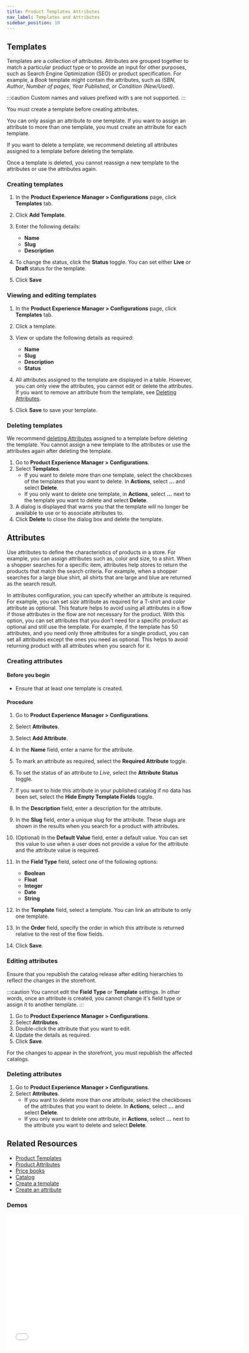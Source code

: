 ```yaml
---
title: Product Templates Attributes
nav_label: Templates and Attributes
sidebar_position: 10
---
```


## Templates

Templates are a collection of attributes. Attributes are grouped together to match a particular product type or to provide an input for other purposes, such as Search Engine Optimization (SEO) or product specification. For example, a *Book* template might contain the attributes, such as *ISBN*, *Author*, *Number of pages*, *Year Published*, or *Condition (New/Used)*.

:::caution
Custom names and values prefixed with `$` are not supported.
:::

You must create a template before creating attributes.

You can only assign an attribute to one template. If you want to assign an attribute to more than one template, you must create an attribute for each template.

If you want to delete a template, we recommend deleting all attributes assigned to a template before deleting the template.

Once a template is deleted, you cannot reassign a new template to the attributes or use the attributes again.

### Creating templates

1. In the **Product Experience Manager > Configurations** page, click **Templates** tab.
1. Click **Add Template**.
1. Enter the following details:

    - **Name**
    - **Slug**
    - **Description**

1. To change the status, click the **Status** toggle. You can set either **Live** or **Draft** status for the template.
1. Click **Save**

### Viewing and editing templates

1. In the **Product Experience Manager > Configurations** page, click **Templates** tab.
1. Click a template.
1. View or update the following details as required:

    - **Name**
    - **Slug**
    - **Description**
    - **Status**

1. All attributes assigned to the template are displayed in a table. However, you can only view the attributes, you cannot edit or delete the attributes. If you want to remove an attribute from the template, see [Deleting Attributes](/docs/pxm/products/extending-pxm-products/pxm-product-attributes-api/delete-attribute).
1. Click **Save** to save your template.

### Deleting templates

We recommend [deleting Attributes](#deleting-attributes) assigned to a template before deleting the template. You cannot assign a new template to the attributes or use the attributes again after deleting the template.

1. Go to **Product Experience Manager > Configurations**.
1. Select **Templates**.
    - If you want to delete more than one template, select the checkboxes of the templates that you want to delete. In **Actions**, select **...** and select **Delete**.
    - If you only want to delete one template, in **Actions**, select **...** next to the template you want to delete and select **Delete**.
1. A dialog is displayed that warns you that the template will no longer be available to use or to associate attributes to.
1. Click **Delete** to close the dialog box and delete the template.

## Attributes

Use attributes to define the characteristics of products in a store. For example, you can assign attributes such as, color and size, to a shirt. When a shopper searches for a specific item, attributes help stores to return the products that match the search criteria. For example, when a shopper searches for a large blue shirt, all shirts that are large and blue are returned as the search result.

In attributes configuration, you can specify whether an attribute is required. For example, you can set *size* attribute as required for a T-shirt and *color* attribute as optional. This feature helps to avoid using all attributes in a flow if those attributes in the flow are not necessary for the product. With this option, you can set attributes that you don’t need for a specific product as optional and still use the template. For example, if the template has 50 attributes, and you need only three attributes for a single product, you can set all attributes except the ones you need as optional. This helps to avoid returning product with all attributes when you search for it.

### Creating attributes

#### Before you begin

- Ensure that at least one template is created.

#### Procedure

1. Go to **Product Experience Manager > Configurations**.
1. Select **Attributes**.
1. Select **Add Attribute**.
1. In the **Name** field, enter a name for the attribute.
1. To mark an attribute as required, select the **Required Attribute** toggle.
1. To set the status of an attribute to *Live*, select the **Attribute Status** toggle.
1. If you want to hide this attribute in your published catalog if no data has been set, select the **Hide Empty Template Fields** toggle.
1. In the **Description** field, enter a description for the attribute.
1. In the **Slug** field, enter a unique slug for the attribute. These slugs are shown in the results when you search for a product with attributes.
1. (Optional) In the **Default Value** field, enter a default value. You can set this value to use when a user does not provide a value for the attribute and the attribute value is required.
1. In the **Field Type** field, select one of the following options:

    - **Boolean**
    - **Float**
    - **Integer**
    - **Date**
    - **String**

1. In the **Template** field, select a template. You can link an attribute to only one template.
1. In the **Order** field, specify the order in which this attribute is returned relative to the rest of the flow fields.
1. Click **Save**.

### Editing attributes

Ensure that you republish the catalog release after editing hierarchies to reflect the changes in the storefront.

:::caution
You cannot edit the **Field Type** or **Template** settings. In other words, once an attribute is created, you cannot change it's field type or assign it to another template.
:::

1. Go to **Product Experience Manager > Configurations**.
1. Select **Attributes**.
1. Double-click the attribute that you want to edit.
1. Update the details as required.
1. Click **Save**.

For the changes to appear in the storefront, you must republish the affected catalogs.

### Deleting attributes

1. Go to **Product Experience Manager > Configurations**.
1. Select **Attributes**.
    - If you want to delete more than one attribute, select the checkboxes of the attributes that you want to delete. In **Actions**, select **...** and select **Delete**.
    - If you only want to delete one attribute, in **Actions**, select **...** next to the attribute you want to delete and select **Delete**.

## Related Resources

- [Product Templates](/docs/pxm/products/extending-pxm-products/pxm-product-templates-api/pxm-product-templates-overview)
- [Product Attributes](/docs/pxm/products/pxm-products#product-attributes)
- [Price books](/docs/pxm/pricebooks/price-books)
- [Catalog](/docs/pxm/catalogs)
- [Create a template](/docs/pxm/products/extending-pxm-products/pxm-product-templates-api/create-a-template)
- [Create an attribute](/docs/pxm/products/extending-pxm-products/pxm-product-attributes-api/create-attribute)

### Demos

<iframe class="vidyard_iframe" title="Prouct Templates" src="//play.vidyard.com/gGq3m4uK7wqKcjrbyos5My.html?" width="640" height="360" scrolling="no" frameborder="0" allowtransparency="true" allowfullscreen referrerpolicy="no-referrer-when-downgrade"></iframe>
